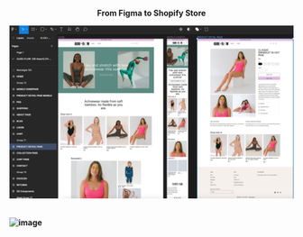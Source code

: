<p align="center">
<b> From Figma to Shopify Store<b/>
<p/>

![image](./images/figma-design.png)<br/><br/>

![image](./images/glide-screen-capture.png)
